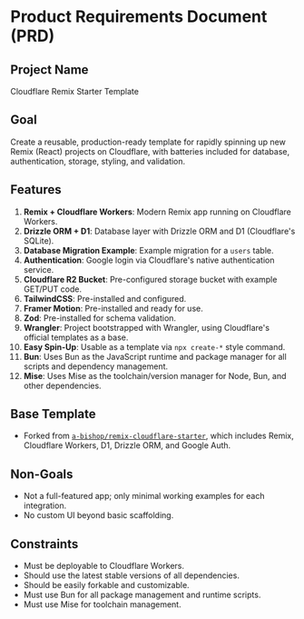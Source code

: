 # Product Requirements Document (PRD)

## Project Name
Cloudflare Remix Starter Template

## Goal
Create a reusable, production-ready template for rapidly spinning up new Remix (React) projects on Cloudflare, with batteries included for database, authentication, storage, styling, and validation.

## Features
1. **Remix + Cloudflare Workers**: Modern Remix app running on Cloudflare Workers.
2. **Drizzle ORM + D1**: Database layer with Drizzle ORM and D1 (Cloudflare's SQLite).
3. **Database Migration Example**: Example migration for a `users` table.
4. **Authentication**: Google login via Cloudflare's native authentication service.
5. **Cloudflare R2 Bucket**: Pre-configured storage bucket with example GET/PUT code.
6. **TailwindCSS**: Pre-installed and configured.
7. **Framer Motion**: Pre-installed and ready for use.
8. **Zod**: Pre-installed for schema validation.
9. **Wrangler**: Project bootstrapped with Wrangler, using Cloudflare's official templates as a base.
10. **Easy Spin-Up**: Usable as a template via `npx create-*` style command.
11. **Bun**: Uses Bun as the JavaScript runtime and package manager for all scripts and dependency management.
12. **Mise**: Uses Mise as the toolchain/version manager for Node, Bun, and other dependencies.

## Base Template
- Forked from [`a-bishop/remix-cloudflare-starter`](https://github.com/a-bishop/remix-cloudflare-starter), which includes Remix, Cloudflare Workers, D1, Drizzle ORM, and Google Auth.

## Non-Goals
- Not a full-featured app; only minimal working examples for each integration.
- No custom UI beyond basic scaffolding.

## Constraints
- Must be deployable to Cloudflare Workers.
- Should use the latest stable versions of all dependencies.
- Should be easily forkable and customizable.
- Must use Bun for all package management and runtime scripts.
- Must use Mise for toolchain management.
